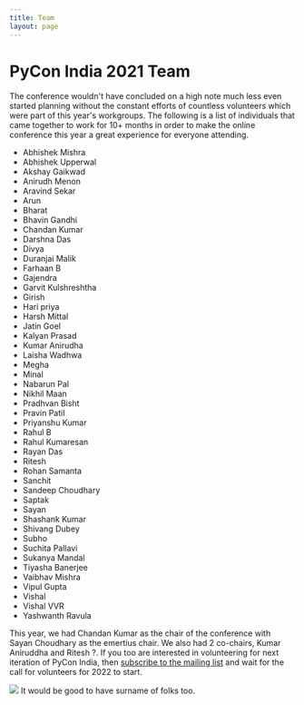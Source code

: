 ```yaml
---
title: Team
layout: page
---
```


# PyCon India 2021 Team

The conference wouldn't have concluded on a high note much less even started planning without the constant efforts of countless volunteers which were part of this year's workgroups. The following is a list of individuals that came together to work for 10+ months in order to make the online conference this year a great experience for everyone attending.

- Abhishek Mishra
- Abhishek Upperwal
- Akshay Gaikwad
- Anirudh Menon
- Aravind Sekar
- Arun
- Bharat
- Bhavin Gandhi
- Chandan Kumar
- Darshna Das
- Divya
- Duranjai Malik
- Farhaan B
- Gajendra
- Garvit Kulshreshtha
- Girish
- Hari priya
- Harsh Mittal
- Jatin Goel
- Kalyan Prasad
- Kumar Anirudha
- Laisha Wadhwa
- Megha
- Minal
- Nabarun Pal
- Nikhil Maan
- Pradhvan Bisht
- Pravin Patil
- Priyanshu Kumar
- Rahul B
- Rahul Kumaresan
- Rayan Das
- Ritesh
- Rohan Samanta
- Sanchit
- Sandeep Choudhary
- Saptak
- Sayan
- Shashank Kumar
- Shivang Dubey
- Subho
- Suchita Pallavi
- Sukanya Mandal
- Tiyasha Banerjee
- Vaibhav Mishra
- Vipul Gupta
- Vishal
- Vishal VVR
- Yashwanth Ravula

This year, we had Chandan Kumar as the chair of the conference with Sayan Choudhary as the emertius chair. We also had 2 co-chairs, Kumar Aniruddha and Ritesh ?. If you too are interested in volunteering for next iteration of PyCon India, then [subscribe to the mailing list](https://mail.python.org/mailman/listinfo/inpycon) and wait for the call for volunteers for 2022 to start. 

<img src="Aarvind will send photo  ">
It would be good to have surname of folks too. 
